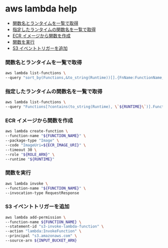 aws lambda help
===

<!-- TOC -->

- [関数名とランタイムを一覧で取得](#関数名とランタイムを一覧で取得)
- [指定したランタイムの関数名を一覧で取得](#指定したランタイムの関数名を一覧で取得)
- [ECR イメージから関数を作成](#ecr-イメージから関数を作成)
- [関数を実行](#関数を実行)
- [S3 イベントトリガーを追加](#s3-イベントトリガーを追加)

<!-- /TOC -->

<a id="markdown-関数名とランタイムを一覧で取得" name="関数名とランタイムを一覧で取得"></a>
### 関数名とランタイムを一覧で取得

```bash
aws lambda list-functions \
--query "sort_by(Functions,&to_string(Runtime))[].{FnName:FunctionName,FnRuntime:Runtime}"
```

<a id="markdown-指定したランタイムの関数名を一覧で取得" name="指定したランタイムの関数名を一覧で取得"></a>
### 指定したランタイムの関数名を一覧で取得

```bash
aws lambda list-functions \
--query "Functions[?contains(to_string(Runtime), \`${RUNTIME}\`)].FunctionName
```

<a id="markdown-ecr-イメージから関数を作成" name="ecr-イメージから関数を作成"></a>
### ECR イメージから関数を作成

```bash
aws lambda create-function \
--function-name "${FUNCTION_NAME}" \
--package-type "Image" \
--code "ImageUri=${ECR_IMAGE_URI}" \
--timeout 30 \
--role "${ROLE_ARN}" \
--runtime "${RUNTIME}"
```

<a id="markdown-関数を実行" name="関数を実行"></a>
### 関数を実行

```bash
aws lambda invoke \
--function-name "${FUNCTION_NAME}" \
--invocation-type RequestResponse
```


<a id="markdown-s3-イベントトリガーを追加" name="s3-イベントトリガーを追加"></a>
### S3 イベントトリガーを追加

```bash
aws lambda add-permission \
--function-name ${FUNCTION_NAME} \
--statement-id "s3-invoke-lambda-function" \
--action "lambda:InvokeFunction" \
--principal "s3.amazonaws.com" \
--source-arn ${INPUT_BUCKET_ARN}
```
